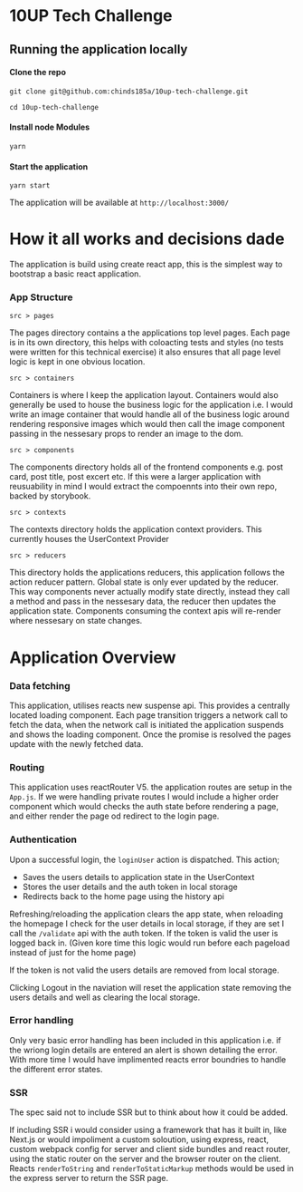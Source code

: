 # 10UP Tech Challenge

## Running the application locally

#### Clone the repo

```
git clone git@github.com:chinds185a/10up-tech-challenge.git
```

```
cd 10up-tech-challenge
```

#### Install node Modules

```
yarn
```

#### Start the application

```
yarn start
```

The application will be available at `http://localhost:3000/`

# How it all works and decisions dade

The application is build using create react app, this is the simplest way to bootstrap a basic react application.

### App Structure

`src > pages`

The pages directory contains a the applications top level pages. Each page is in its own directory, this helps with coloacting tests and styles (no tests were written for this technical exercise) it also ensures that all page level logic is kept in one obvious location.

`src > containers`

Containers is where I keep the application layout. Containers would also generally be used to house the business logic for the application i.e. I would write an image container that would handle all of the business logic around rendering responsive images which would then call the image component passing in the nessesary props to render an image to the dom.

`src > components`

The components directory holds all of the frontend components e.g. post card, post title, post excert etc. If this were a larger application with reusuability in mind I would extract the compoennts into their own repo, backed by storybook.

`src > contexts`

The contexts directory holds the application context providers. This currently houses the UserContext Provider

`src > reducers`

This directory holds the applications reducers, this application follows the action reducer pattern. Global state is only ever updated by the reducer. This way components never actually modify state directly, instead they call a method and pass in the nessesary data, the reducer then updates the application state. Components consuming the context apis will re-render where nessesary on state changes.

# Application Overview

### Data fetching

This application, utilises reacts new suspense api. This provides a centrally located loading component. Each page transition triggers a network call to fetch the data, when the network call is initiated the application suspends and shows the loading component. Once the promise is resolved the pages update with the newly fetched data.

### Routing

This application uses reactRouter V5. the application routes are setup in the `App.js`. If we were handling private routes I would include a higher order component which would checks the auth state before rendering a page, and either render the page od redirect to the login page.

### Authentication

Upon a successful login, the `loginUser` action is dispatched. This action;

- Saves the users details to application state in the UserContext
- Stores the user details and the auth token in local storage
- Redirects back to the home page using the history api

Refreshing/reloading the application clears the app state, when reloading the homepage I check for the user details in local storage, if they are set I call the `/validate` api with the auth token. If the token is valid the user is logged back in. (Given kore time this logic would run before each pageload instead of just for the home page)

If the token is not valid the users details are removed from local storage.

Clicking Logout in the naviation will reset the application state removing the users details and well as clearing the local storage.

### Error handling

Only very basic error handling has been included in this application i.e. if the wriong login details are entered an alert is shown detailing the error. With more time I would have implimented reacts error boundries to handle the different error states.

### SSR

The spec said not to include SSR but to think about how it could be added.

If including SSR i would consider using a framework that has it built in, like Next.js or would impoliment a custom soloution, using express, react, custom webpack config for server and client side bundles and react router, using the static router on the server and the browser router on the client. Reacts `renderToString` and `renderToStaticMarkup` methods would be used in the express server to return the SSR page.
